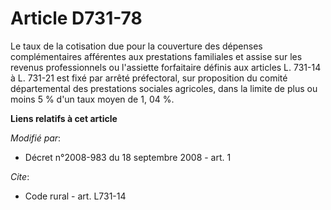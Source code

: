 # Article D731-78

Le taux de la cotisation due pour la couverture des dépenses complémentaires afférentes aux prestations familiales et assise
sur les revenus professionnels ou l'assiette forfaitaire définis aux articles L. 731-14 à L. 731-21 est fixé par arrêté
préfectoral, sur proposition du comité départemental des prestations sociales agricoles, dans la limite de plus ou moins 5 %
d'un taux moyen de 1, 04 %.

**Liens relatifs à cet article**

_Modifié par_:

  - Décret n°2008-983 du 18 septembre 2008 - art. 1

_Cite_:

  - Code rural - art. L731-14
